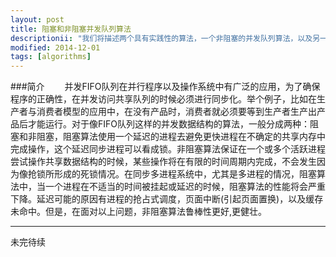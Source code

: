 ```yaml
---
layout: post
title: 阻塞和非阻塞并发队列算法
descriptionii: "我们将描述两个具有实践性的算法，一个非阻塞的并发队列算法，以及另一个具有入队锁和出队锁的阻塞算法。"
modified: 2014-12-01
tags: [algorithms]
---
```


###简介
&emsp;&emsp;并发FIFO队列在并行程序以及操作系统中有广泛的应用，为了确保程序的正确性，在并发访问共享队列的时候必须进行同步化。举个例子，比如在生产者与消费者模型的应用中，在没有产品时，消费者就必须要等到生产者生产出产品后才能运行。对于像FIFO队列这样的并发数据结构的算法，一般分成两种：阻塞和非阻塞，阻塞算法使用一个延迟的进程去避免更快进程在不确定的共享内存中完成操作，这个延迟同步进程可以看成锁。非阻塞算法保证在一个或多个活跃进程尝试操作共享数据结构的时候，某些操作将在有限的时间周期内完成，不会发生因为像抢锁所形成的死锁情况。在同步多进程系统中，尤其是多进程的情况，阻塞算法中，当一个进程在不适当的时间被挂起或延迟的时候，阻塞算法的性能将会严重下降。延迟可能的原因有进程的抢占式调度，页面中断(引起页面置换)，以及缓存未命中。但是，在面对以上问题，非阻塞算法鲁棒性更好,更健壮。

-----
未完待续
